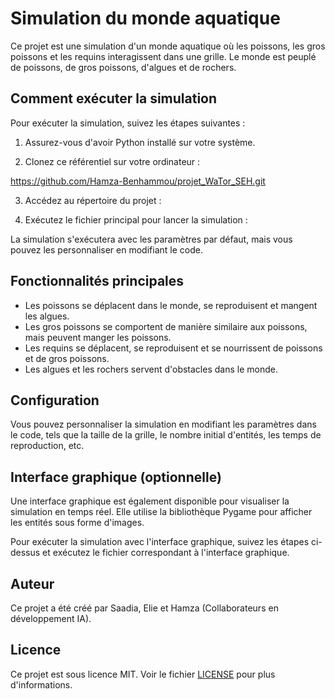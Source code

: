 # Simulation du monde aquatique

Ce projet est une simulation d'un monde aquatique où les poissons, les gros poissons et les requins interagissent dans une grille. Le monde est peuplé de poissons, de gros poissons, d'algues et de rochers.

## Comment exécuter la simulation

Pour exécuter la simulation, suivez les étapes suivantes :

1. Assurez-vous d'avoir Python installé sur votre système.

2. Clonez ce référentiel sur votre ordinateur :

https://github.com/Hamza-Benhammou/projet_WaTor_SEH.git


3. Accédez au répertoire du projet :


4. Exécutez le fichier principal pour lancer la simulation :


La simulation s'exécutera avec les paramètres par défaut, mais vous pouvez les personnaliser en modifiant le code.

## Fonctionnalités principales

- Les poissons se déplacent dans le monde, se reproduisent et mangent les algues.
- Les gros poissons se comportent de manière similaire aux poissons, mais peuvent manger les poissons.
- Les requins se déplacent, se reproduisent et se nourrissent de poissons et de gros poissons.
- Les algues et les rochers servent d'obstacles dans le monde.

## Configuration

Vous pouvez personnaliser la simulation en modifiant les paramètres dans le code, tels que la taille de la grille, le nombre initial d'entités, les temps de reproduction, etc.

## Interface graphique (optionnelle)

Une interface graphique est également disponible pour visualiser la simulation en temps réel. Elle utilise la bibliothèque Pygame pour afficher les entités sous forme d'images.

Pour exécuter la simulation avec l'interface graphique, suivez les étapes ci-dessus et exécutez le fichier correspondant à l'interface graphique.

## Auteur

Ce projet a été créé par Saadia, Elie et Hamza (Collaborateurs en développement IA).

## Licence

Ce projet est sous licence MIT. Voir le fichier [LICENSE](LICENSE) pour plus d'informations.
